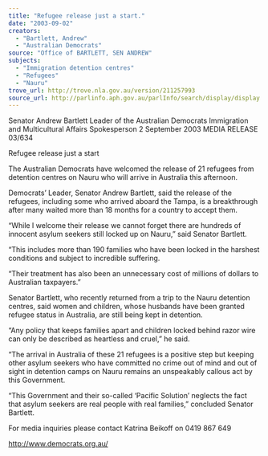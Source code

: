 ```yaml
---
title: "Refugee release just a start."
date: "2003-09-02"
creators:
  - "Bartlett, Andrew"
  - "Australian Democrats"
source: "Office of BARTLETT, SEN ANDREW"
subjects:
  - "Immigration detention centres"
  - "Refugees"
  - "Nauru"
trove_url: http://trove.nla.gov.au/version/211257993
source_url: http://parlinfo.aph.gov.au/parlInfo/search/display/display.w3p;query=Id%3A%22media/pressrel/N8AA6%22
---
```


 

 Senator Andrew Bartlett   Leader of the Australian Democrats  Immigration and Multicultural Affairs Spokesperson  2 September 2003                  MEDIA RELEASE                                  03/634               

 

 Refugee release just a start   

 The Australian Democrats have welcomed the release of 21 refugees from detention centres on  Nauru who will arrive in Australia this afternoon.   

 Democrats’ Leader, Senator Andrew Bartlett, said the release of the refugees, including some who  arrived aboard the Tampa, is a breakthrough after many waited more than 18 months for a country  to accept them.   

 “While I welcome their release we cannot forget there are hundreds of innocent asylum seekers still  locked up on Nauru,” said Senator Bartlett.   

 “This includes more than 190 families who have been locked in the harshest conditions and subject  to incredible suffering.   

 “Their treatment has also been an unnecessary cost of millions of dollars to Australian taxpayers.”   

 Senator Bartlett, who recently returned from a trip to the Nauru detention centres, said women and  children, whose husbands have been granted refugee status in Australia, are still being kept in  detention.   

 “Any policy that keeps families apart and children locked behind razor wire can only be described  as heartless and cruel,” he said.   

 “The arrival in Australia of these 21 refugees is a positive step but keeping other asylum seekers  who have committed no crime out of mind and out of sight in detention camps on Nauru remains an  unspeakably callous act by this Government.   

 “This Government and their so-called ‘Pacific Solution’ neglects the fact that asylum seekers are  real people with real families,” concluded Senator Bartlett.   

 

 For media inquiries please contact Katrina Beikoff on 0419 867 649   

 

 

 

 http://www.democrats.org.au/ 


